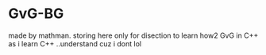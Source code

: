 GvG-BG
======

made by mathman. storing here only for disection to learn how2 GvG in C++ as i learn C++ ..understand cuz i dont lol
